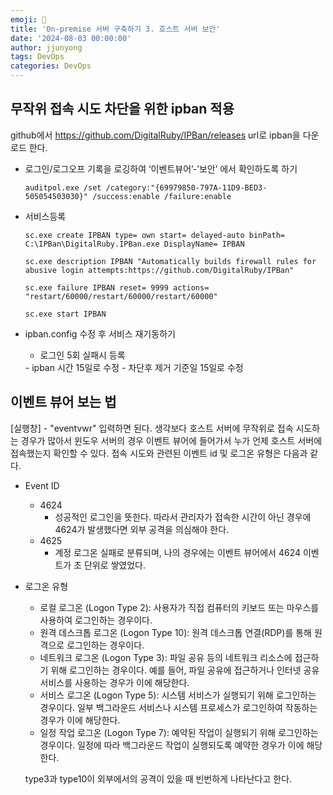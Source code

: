 ```yaml
---
emoji: 🧢
title: 'On-premise 서버 구축하기 3. 호스트 서버 보안' 
date: '2024-08-03 00:00:00'
author: jjunyong
tags: DevOps
categories: DevOps
---
```


## 무작위 접속 시도 차단을 위한 ipban 적용

github에서 https://github.com/DigitalRuby/IPBan/releases url로 ipban을 다운로드 한다. 

- 로그인/로그오프 기록을 로깅하여 ‘이벤트뷰어’-’보안’ 에서 확인하도록 하기
    
    `auditpol.exe /set /category:"{69979850-797A-11D9-BED3-505054503030}" /success:enable /failure:enable`
    
- 서비스등록
    
    `sc.exe create IPBAN type= own start= delayed-auto binPath= C:\IPBan\DigitalRuby.IPBan.exe DisplayName= IPBAN`
    
    `sc.exe description IPBAN "Automatically builds firewall rules for abusive login attempts:https://github.com/DigitalRuby/IPBan"`
    
    `sc.exe failure IPBAN reset= 9999 actions= "restart/60000/restart/60000/restart/60000"`
    
    `sc.exe start IPBAN`
    
- ipban.config 수정 후 서비스 재기동하기
    - 로그인 5회 실패시 등록
    <add key="FailedLoginAttemptsBeforeBan" value="5"/>
    - ipban 시간 15일로 수정
    <add key="BanTime" value="15:00:00:00"/>
    - 차단후 제거 기준일 15일로 수정
    <add key="ExpireTime" value="15:00:00:00"/>

## 이벤트 뷰어 보는 법
[실행창] - "eventvwr" 입력하면 된다.
생각보다 호스트 서버에 무작위로 접속 시도하는 경우가 많아서 윈도우 서버의 경우 이벤트 뷰어에 들어가서 누가 언제 호스트 서버에 접속했는지 확인할 수 있다.
  접속 시도와 관련된 이벤트 id 및 로그온 유형은 다음과 같다. 

- Event ID
  - 4624
    - 성공적인 로그인을 뜻한다. 따라서 관리자가 접속한 시간이 아닌 경우에 4624가 발생했다면 외부 공격을 의심해야 한다. 
  - 4625
    - 계정 로그온 실패로 분류되며, 나의 경우에는 이벤트 뷰어에서 4624 이벤트가 초 단위로 쌓였었다. 

- 로그온 유형
  - 로컬 로그온 (Logon Type 2): 사용자가 직접 컴퓨터의 키보드 또는 마우스를 사용하여 로그인하는 경우이다. 
  - 원격 데스크톱 로그온 (Logon Type 10): 원격 데스크톱 연결(RDP)를 통해 원격으로 로그인하는 경우이다. 
  - 네트워크 로그온 (Logon Type 3): 파일 공유 등의 네트워크 리소스에 접근하기 위해 로그인하는 경우이다. 예를 들어, 파일 공유에 접근하거나 인터넷 공유 서비스를 사용하는 경우가 이에 해당한다. 
  - 서비스 로그온 (Logon Type 5): 시스템 서비스가 실행되기 위해 로그인하는 경우이다. 일부 백그라운드 서비스나 시스템 프로세스가 로그인하여 작동하는 경우가 이에 해당한다.
  - 일정 작업 로그온 (Logon Type 7): 예약된 작업이 실행되기 위해 로그인하는 경우이다. 일정에 따라 백그라운드 작업이 실행되도록 예약한 경우가 이에 해당한다.

  type3과 type10이 외부에서의 공격이 있을 때 빈번하게 나타난다고 한다. 